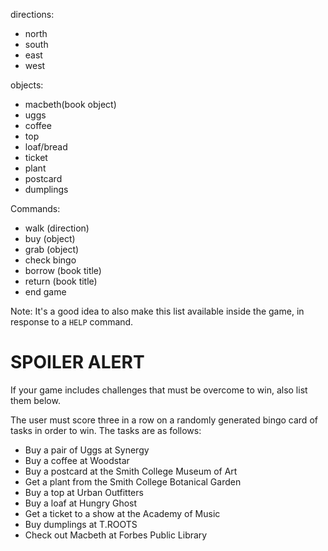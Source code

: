 
directions: 
- north 
- south 
- east 
- west

objects:
- macbeth(book object)
- uggs 
- coffee
- top 
- loaf/bread
- ticket
- plant 
- postcard 
- dumplings


Commands:
- walk (direction)
- buy (object)
- grab (object)
- check bingo
- borrow (book title)
- return (book title)
- end game

Note:  It's a good idea to also make this list available inside the game, in response to a `HELP` command.


# SPOILER ALERT

If your game includes challenges that must be overcome to win, also list them below.

The user must score three in a row on a randomly generated bingo card of tasks in order to win. The tasks are as follows:
- Buy a pair of Uggs at Synergy
- Buy a coffee at Woodstar
- Buy a postcard at the Smith College Museum of Art
- Get a plant from the Smith College Botanical Garden
- Buy a top at Urban Outfitters
- Buy a loaf at Hungry Ghost
- Get a ticket to a show at the Academy of Music
- Buy dumplings at T.ROOTS
- Check out Macbeth at Forbes Public Library

